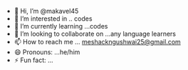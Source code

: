 - 👋 Hi, I’m @makavel45
- 👀 I’m interested in .. codes 
- 🌱 I’m currently learning ...codes
- 💞️ I’m looking to collaborate on ...any language learners 
- 📫 How to reach me ... meshackngushwai25@gmail.com
- 😄 Pronouns: ...he/him
- ⚡ Fun fact: ...

<!---
makavel45/makavel45 is a ✨ special ✨ repository because its `README.md` (this file) appears on your GitHub profile.
You can click the Preview link to take a look at your changes.
--->
